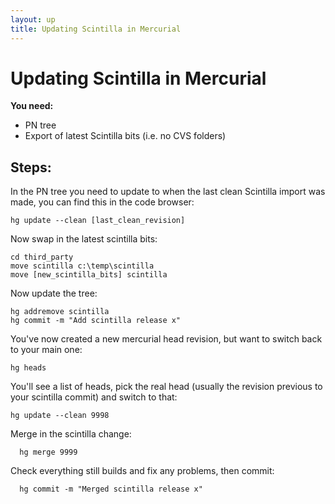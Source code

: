 ```yaml
---
layout: up
title: Updating Scintilla in Mercurial
---
```


# Updating Scintilla in Mercurial

**You need:**

  - PN tree
  - Export of latest Scintilla bits (i.e. no CVS folders)

## Steps:


In the PN tree you need to update to when the last clean Scintilla import was made, you can find this in the code browser:

```
hg update --clean [last_clean_revision]
```

Now swap in the latest scintilla bits:

```
cd third_party
move scintilla c:\temp\scintilla
move [new_scintilla_bits] scintilla
```

Now update the tree:

```
hg addremove scintilla
hg commit -m "Add scintilla release x"
```

You've now created a new mercurial head revision, but want to switch back to your main one:

```
hg heads
```

You'll see a list of heads, pick the real head (usually the revision previous to your scintilla commit) and switch to that:

```
hg update --clean 9998
```

Merge in the scintilla change:

```
  hg merge 9999
```

Check everything still builds and fix any problems, then commit:

```
  hg commit -m "Merged scintilla release x"
```